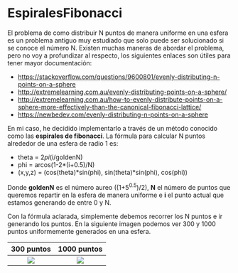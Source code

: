 # EspiralesFibonacci
El problema de como distribuir N puntos de manera uniforme en una esfera es un problema antiguo muy estudiado que solo puede ser solucionado si se conoce el número N.
Existen muchas maneras de abordar el problema, pero no voy a profundizar al respecto, los siguientes enlaces son útiles para tener mayor documentación:

- https://stackoverflow.com/questions/9600801/evenly-distributing-n-points-on-a-sphere
- http://extremelearning.com.au/evenly-distributing-points-on-a-sphere/
- http://extremelearning.com.au/how-to-evenly-distribute-points-on-a-sphere-more-effectively-than-the-canonical-fibonacci-lattice/
- https://newbedev.com/evenly-distributing-n-points-on-a-sphere

En mi caso, he decidido implementarlo a través de un método conocido como las **espirales de fibonacci**. La fórmula para calcular N puntos alrededor de una esfera de radio 1 es:

+ theta = 2*pi*(i/goldenN)
+ phi = arcos(1-2*(i+0.5)/N)
+ (x,y,z) = (cos(theta)*sin(phi), sin(theta)*sin(phi), cos(phi))

Donde **goldenN** es el número aureo ((1+5<sup>0.5</sup>)/2), **N** el número de puntos que queremos repartir en la esfera de manera uniforme e **i** 
el punto actual que estamos generando de entre 0 y N.

Con la fórmula aclarada, simplemente debemos recorrer los N puntos e ir generando los puntos. En la siguiente imagen podemos ver 300 y 1000 puntos uniformemente generados en una esfera.

300 puntos |  1000 puntos
:-------------------------:|:-------------------------:
![](https://user-images.githubusercontent.com/61519721/142776508-f1d4ba57-aa9b-4224-8683-d692483bdb5a.PNG)  |  ![](https://user-images.githubusercontent.com/61519721/142776507-c418b8ed-fa70-4d54-a9eb-1dcbdac5885d.PNG)
